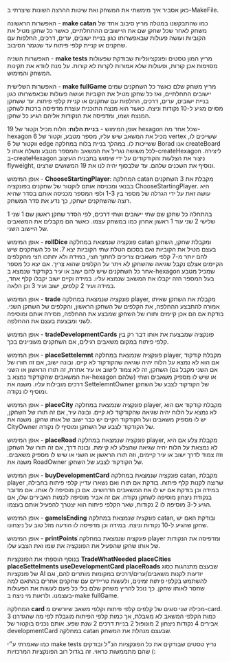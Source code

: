 כאן אסביר איך מימשתי את המשחק ואת שיטות ההרצה השונות שיצרתי ב-MakeFile.

האפשרות הראשונה - **make catan** כמו שהתבקשנו במטלה מריץ סיבוב אחד של משחק לאחר שכל שחקן שם את היישובים ההתחלתיים, כאשר כל שחקן מטיל את הקוביות ועושה פעולות 
שבאפשרותו כגון בניית ישובים, ערים, דרכים, החלפות עם שחקנים או קניית קלפי פיתוח עד שנגמר הסיבוב.
 
האפשרות השניה - **make tests** מריץ המון טסטים ופונקציונליות שבודקת שפעולות מסוימות אכן קורות, ופעולות שלא אמורות לקרות לא קורות.
על מנת לוודא את תקינות המשחק והמימוש.

האפשרות השלישית - **make fullGame** מריץ משחק שלם כאשר כל השחקנים שמים יישובים התחלתיים, ואז כל שחקן מטיל את הקוביות ועושה פעולות 
שבאפשרותו כגון בניית ישובים, ערים, דרכים, החלפות עם שחקנים או קניית קלפי פיתוח. עד ששחקן מסוים מגיע ל-10 נקודות וניצח.
כאשר הוא מנצח התוכנית עוצרת מדפיסה ברכות לשחקן המנצח ושמו, ומדפיסה את הנקודות אליהם הגיע כל שחקן.

אופן המימוש - **בניית הלוח**: הלוח מכיל וקטור של 19 hexagon שכל אחד מה-hexagon מכיל את המשאב שיש עליו, מספר מטבע, וקטור של 6 vertex ששייכים לו, ווקטור של 6 edge ששייכות לו.
במהלך בניית בלוח במחלקה Borad אנו createBoard לכל משושה נגריל את המשאב והמספר מטבע ונשלח אותו ל-createHexagon ליצירה. 
ב-createHexagon ניצור את הצלעות והקודקודים על ידי שימוש בתבנית העיצוב flyweight, ונוסיף את השכנים שלהם.
עד שלבסוף יהיה לנו את 19 המשושים שרצינו.

אופן המימוש - **ChooseStartingPlayer**: המחלקה catan מקבלת את 3 השחקנים בבנאי ומכניסה אותם לוקטור של שחקנים בפונקציה ChooseStartingPlayer. 
היא עושה זאת על ידי הגרלה של מספר בין 1-3 ולפי המספר מכניסה אותם בסדר שהיא רוצה שהשחקנים ישחקו, כך נדע את סדר המשחק.

בהתחלה כל שחקן שם שתי יישובים ושתי דרכים, לפי הסדר שחקן ראשון שם 1 שני 1 שלישי 2 שני עוד 1 ראשון אחרון כמו במשחק עצמו. 
כאשר הם מקבלים את המשאבים של היישוב השני.

אופן המימוש - **rollDice** פונקציה שנמצאת במחלקה catan ומקבלת שחקן, השחקן בעצם מטיל את הקוביות ואם בסכום הטלת שתי הקוביות יצא 7.
אז כל השחקנים שיש להם יותר מ-7 קלפי משאבים צריכים לחתוך חצי, במידה ולא יחתכו חצי מהקלפים הקיימים אצלם נקבל שגיאה שהשחקן לא ויתר על הקלפים שהוא צריך.
אם יצא כל מספר אחר כל השחקנים שיש להם ישוב או עיר בקודקוד שנמצא ב-hexagon שמכיל מטבע בעל המספר הזה יקבלו את המשאב שנמצא עליו.
במידה וקיים ישוב יקבלו קלף אחד, במידה ועיר 2 קלפים, ישוב ועיר 3 וכן הלאה.


אופן המימוש - **trade** פונקציה שנמצאת במחלקה player, מקבלת את השחקן שאיתו אמורה להתבצע ההחלפה, את הקלפים של השחקן הראשון, והקלפים של השחקן השני.
בודקת אם הם אכן קיימים ותורו של השחקן שמבצע את ההחלפה, מסירה אותם ומוסיפה לשני ומבצעת בעצם את ההחלפה.

אופן המימוש - **tradeDevelopmentCards** פונקציה שמבצעת את אותו דבר רק בין קלפי פיתוח במקום משאבים רגילים, אם השחקנים מעוניינים בכך.

אופן המימוש - **placeSettelemnt** פונקציה שנמצאת במחלקה player, מקבלת קודקוד אם הוא לא נמצא על הלוח יהיה שגיאה שהקודקוד לא קיים.
ובונה ישוב, אם זה תורו של השחקן, זה לא צמוד לישוב או עיר אחרת, זה תורו הראשון או השני (אם השני מקבל גם את המשאבים שהקודקוד נמצא ב-hexagon שלהם) או שיש לו מספיק משאבים ושתי דרכים מובילות עליו.
משנה את SettelemntOwner של הקודקוד לצבע של השחקן ומוסיף לו נקודה.

אופן המימוש - **placeCity** פונקציה שנמצאת במחלקה player, מקבלת קודקוד אם הוא לא נמצא על הלוח יהיה שגיאה שהקודקוד לא קיים.
ובונה עיר, אם זה תורו של השחקן, יש לו מספיק משאבים ועל הקודקוד הקיים יש כבר ישוב של אותו שחקן.
משנה את CityOwner של הקודקוד לצבע של השחקן ומוסיף לו נקודה.

אופן המימוש - **placeRoad** פונקציה שנמצאת במחלקה player, מקבלת צלע אם היא לא נמצאת על הלוח יהיה שגיאה שהצלע לא קיימת.
ובונה דרך, אם זה תורו של השחקן וזה צמוד לדרך ישוב או עיר קיימים, וזה תורו הראשון או השני או שיש לו מספיק משאבים.
משנה את RoadOwner של הקודקוד לצבע של השחקן.

אופן המימוש - **buyDevelopmentCard** פונקציה שנמצאת במחלקה catan, מקבלת player שרוצה לקנות קלף פיתוח.
בודקת אם תורו ואם נשארו עדיין קלפי פיתוח בחבילה, במידה וכן בודקת אם יש לו את המשאבים הדרושים.
אם כן מוסיפה לו אותו. אם מדובר בנקודת ניצחון מוסיפה לשחקן נקודה. אם זה אביר מוסיפה לכמות האבירים שלו, אם הגיע ל-3 
מוסיפה לו 2 נקודות, שאר הקלפי פיתוח הוא יצטרך להפעיל אותם בעצמו.

אופן המימוש - **gameIsEnding** פונקציה שנמצאת במחלקה catan, ובודקת האם יש שחקן שהגיע ל-10 נקודות וניצח. 
במידה וכן מדפיסה לו הודעה מזל טוב על ניצחונו.

אופן המימוש - **printPointsֿ** פונקציה שנמצאת במחלקה player ומדפיסה את הנקודות של אותו שחקן שהפעיל את הפונקציה
את שמו ואת הצבע שלו.

בנוסף הוספתי את הפונקציות **TradeWhatNeeded** **placeCities** **placeSettelments** **useDevelopmentCard** **placeRoads**
שבעצם מתנהגות כסוג של פונקציות AI יודעות לקנות משאבים/ערים/דרכים במקומות מותרים להם, וגם להשתמש בקלפי פיתוח זמינים, 
ולעשות טריידים עם שחקנים אחרים בהתאם למה שחסר לאותו שחקן. כך נוכל להריץ משחק שלם בלי כל פעם לעשות את הפעולות בעצמנו.
ולראות מי ניצח ב-make fullGame. 

המחלקה **card** מכילה שני סוגים של קלפים קלפי פיתוח וקלפי משאב שיורשים מ-card.
כמות הקלפי המשאב לא מוגבלת, אך כמות קלפי הפיתוח מוגבלת לפי מה שהגדרנו 3 אבירים 4 נקודות ניצחון 2 מונופול 2 בניית דרכים 2 שנת שפע.
אותם נכניס בוקטור של developmentCard במחלקה catan שבעצם מנהלת את המשחק.


כמו שאמרתי ע״י make tests נריץ טסטים שבודקים את כל הפונקציות הנ״ל ובודקים שהם מתממשות כראוי.
זה בגדול רוב הפונקציות המרכזיות (:


